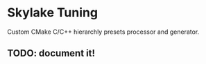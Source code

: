 # Skylake Tuning
Custom CMake C/C++ hierarchly presets processor and generator.

## TODO: document it!
